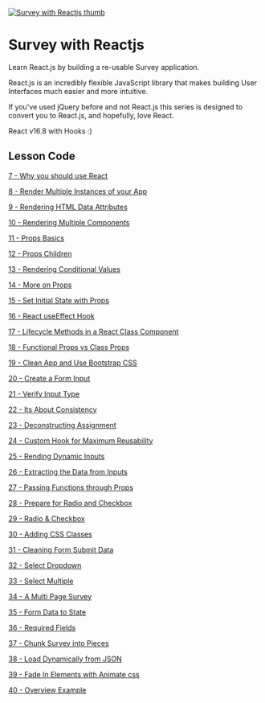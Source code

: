 [![Survey with Reactjs thumb](https://static.codingforentrepreneurs.com/media/projects/survey-react/images/share/SurveyWithReact.jpg)](https://www.codingforentrepreneurs.com/projects/survey-react/)

# Survey with Reactjs

Learn React.js by building a re-usable Survey application. 

React.js is an incredibly flexible JavaScript library that makes building User Interfaces much easier and more intuitive. 

If you've used jQuery before and not React.js this series is designed to convert you to React.js, and hopefully, love React.

React v16.8 with Hooks :)


## Lesson Code

[7 - Why you should use React](../../tree/347711f481dd5b655f508c2ca8d0e6c30d4d3d8c/)

[8 - Render Multiple Instances of your App](../../tree/29f51ec2c358b86fb720826e3866e250246feb2a/)

[9 - Rendering HTML Data Attributes](../../tree/e3115f45e0a4152800fa91b5b26d2682018067ca/)

[10 - Rendering Multiple Components](../../tree/cd46001a4490ebcc15d23c169b153fa8c6d981e5/)

[11 - Props Basics](../../tree/69a65aca25fc1977698f893547ffb7dca864a33f/)

[12 - Props Children](../../tree/db313133adc3cadc67ff3ca8ce783ae38058480d/)

[13 - Rendering Conditional Values](../../tree/ee905152ff1e471f244433dac3d53ab71b1cea23/)

[14 - More on Props](../../tree/388cc2baa369605e9a1c450ffa064db0d7e876b8/)

[15 - Set Initial State with Props](../../tree/04b7b55fb2f86b54232db803649a14e1cac82901/)

[16 - React useEffect Hook](../../tree/5136c2b679b5953a7e731e900ce67e3283dfde66/)

[17 - Lifecycle Methods in a React Class Component](../../tree/2cf48e5f230015ea078446a23233aa0f39131855/)

[18 - Functional Props vs Class Props](../../tree/935adaae2193b15cb84ae7adb4f7f5a3174abf93/)

[19 - Clean App and Use Bootstrap CSS](../../tree/238b91ca459e867238be446b18b21c5cc284e627/)

[20 - Create a Form Input](../../tree/7e36ebd06eb35cf07ed2ed9e03ed41d90e4ab1be/)

[21 - Verify Input Type](../../tree/cd1f2a1164dd9c4d5fed053ec8fd94fb3f81b508/)

[22 - Its About Consistency](../../tree/98c84c053807f6f5b5b7211e8fb365844dd6d79f/)

[23 - Deconstructing Assignment](../../tree/9318c8a6edace9485043f03fb4dae104637be31b/)

[24 - Custom Hook for Maximum Reusability](../../tree/c2ec82a8b5cb5cc3e6724a1ad86d31bb427abedc/)

[25 - Rending Dynamic Inputs](../../tree/5d0b2193f4e17d9cdfe1699d5548fce15a135241/)

[26 - Extracting the Data from Inputs](../../tree/d1808889d30c84c513ac260188e60775bec03ade/)

[27 - Passing Functions through Props](../../tree/5a9de0642958547875ccd3571a4adef2f5f1f1ed/)

[28 - Prepare for Radio and Checkbox](../../tree/9ba06effe173a617ad8111f44cc0d91fac0d67b8/)

[29 - Radio & Checkbox](../../tree/f306be55f216122bae0f1250269aa7326b6af510/)

[30 - Adding CSS Classes](../../tree/aa7d5860af39593c3f05d8eeaa6b26e560b76ce6/)

[31 - Cleaning Form Submit Data](../../tree/189ad726576931aedb48191a53c1e5ea5b5aad76/)

[32 - Select Dropdown](../../tree/389cacfd5893eca61d1400a9bcc1904b173da0c6/)

[33 - Select Multiple](../../tree/3fd4f923e41a9fe22df76b6c3ec9c76fcdf43611/)

[34 - A Multi Page Survey](../../tree/14c1242f57097311cac69625712dddedfa0a40f1/)

[35 - Form Data to State](../../tree/d637f50169ea3ae86044c0267871cc127c98d711/)

[36 - Required Fields](../../tree/263e6e5c09d16624810e78717c238a5c24795331/)

[37 - Chunk Survey into Pieces](../../tree/1d1de5777f7db961ad8d3e4851ae6ae4be49eb2a/)

[38 - Load Dynamically from JSON](../../tree/1a042d607660efc1e1b4ceb445057dc71e5033fb/)

[39 - Fade In Elements with Animate css](../../tree/839abee3a75e37735edaeceedb37c824682b9c27/)

[40 - Overview Example](../../tree/dcbc6dd11630b79eccb6892f7383b464dbc8ff28/)

